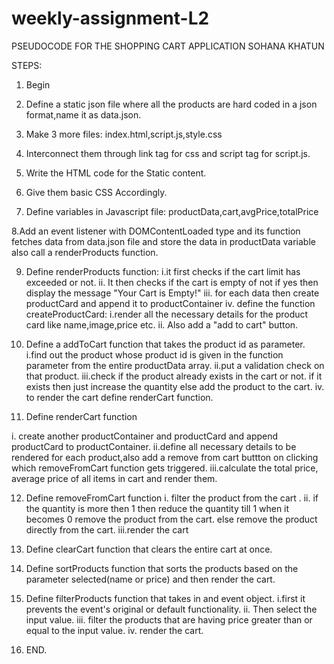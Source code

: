 # weekly-assignment-L2
PSEUDOCODE FOR THE SHOPPING CART APPLICATION
SOHANA KHATUN

STEPS:

1. Begin

2. Define a static json file where all the products are hard coded in a json format,name it as data.json.

3. Make 3 more files:
   index.html,script.js,style.css

4. Interconnect them through link tag for css and script tag for script.js.

5. Write the HTML code for the Static content.

6. Give them basic CSS Accordingly.

7. Define variables in Javascript file:
   productData,cart,avgPrice,totalPrice

8.Add an event listener with DOMContentLoaded type and its function fetches data from data.json file and store the data in productData variable also call a renderProducts function.

9. Define renderProducts function:
   i.it first checks if the cart limit has exceeded or not.
   ii. It then checks if the cart is empty of not if yes then display the message "Your Cart is Empty!"
   iii. for each data then create productCard and append it to productContainer
   iv. define the function createProductCard:
   i.render all the necessary details for the product card like name,image,price etc.
   ii. Also add a "add to cart" button.

10. Define a addToCart function that takes the product id as parameter.
    i.find out the product whose product id is given in the function parameter from the entire productData array.
    ii.put a validation check on that product.
    iii.check if the product already exists in the cart or not. if it exists then just increase the quantity else add the product to the cart.
    iv. to render the cart define renderCart function.

11. Define renderCart function

i. create another productContainer and productCard and append productCard to productContainer.
ii.define all necessary details to be rendered for each product,also add a remove from cart buttton on clicking which removeFromCart function gets triggered.
iii.calculate the total price, average price of all items in cart and render them.

12. Define removeFromCart function
    i. filter the product from the cart .
    ii. if the quantity is more then 1 then reduce the quantity till 1 when it becomes 0 remove the product from the cart.
    else remove the product directly from the cart.
    iii.render the cart

13. Define clearCart function that clears the entire cart at once.

14. Define sortProducts function that sorts the products based on the parameter selected(name or price) and then render the cart.

15. Define filterProducts function that takes in and event object.
    i.first it prevents the event's original or default functionality.
    ii. Then select the input value.
    iii. filter the products that are having price greater than or equal to the input value.
    iv. render the cart.

16. END.
